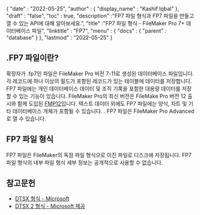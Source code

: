 {
  "date" : "2022-05-25",
  "author" : {
    "display_name" : "Kashif Iqbal"
},
  "draft" : "false",
  "toc" : true,
  "description" :"FP7 파일 형식과 FP7 파일을 만들고 열 수 있는 API에 대해 알아보세요.",
  "title" :"FP7 파일 형식 - FileMaker Pro 7+ 데이터베이스 파일",
  "linktitle" : "FP7",
  "menu" : {
    "docs" : {
      "parent" : "database"
}
},
  "lastmod" : "2022-05-25"
}

## .FP7 파일이란?

확장자가 .fp7인 파일은 FileMaker Pro 버전 7-11로 생성된 데이터베이스 파일입니다. 각 레코드에 하나 이상의 필드가 포함된 레코드가 있는 테이블에 데이터를 저장합니다. FP7 파일에는 개인 데이터베이스 데이터 및 조직 기록을 포함한 대용량 데이터를 저장할 수 있는 기능이 있습니다. FileMaker Pro의 최신 버전은 FileMake Pro 버전 12 출시와 함께 도입된 [FMP12](/ko/database/fmp12/)입니다. 텍스트 데이터 외에도 FP7 파일에는 양식, 차트 및 기타 데이터베이스 개체가 포함될 수 있습니다. . FP7 파일은 FileMaker Pro Advanced로 열 수 있습니다.

## FP7 파일 형식

FP7 파일은 FileMaker의 독점 파일 형식으로 이진 파일로 디스크에 저장됩니다. FP7 파일 형식의 내부 파일 형식 세부 정보는 공개적으로 사용할 수 없습니다.

## 참고문헌

* [DTSX 형식 - Microsoft](https://learn.microsoft.com/en-us/openspecs/sql_data_portability/ms-dtsx/235600e9-0c13-4b5b-a388-aa3c65aec1dd)
* [DTSX 2 형식 - Microsoft 제공](https://learn.microsoft.com/en-us/openspecs/sql_data_portability/ms-dtsx2/fb216aa4-62ab-41c8-a6d5-5b1002739d21)

